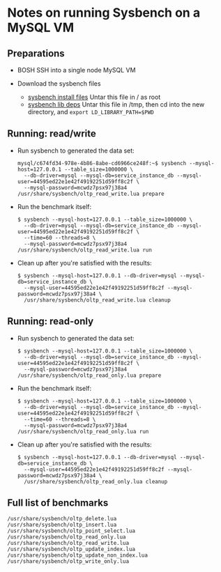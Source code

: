 # Notes on running Sysbench on a MySQL VM

## Preparations

* BOSH SSH into a single node MySQL VM

* Download the sysbench files
  - [sysbench install files](https://hooli-roof.s3.amazonaws.com/sysbench/sysbench_files.tar.gz)
    Untar this file in / as root
  - [sysbench lib deps](https://hooli-roof.s3.amazonaws.com/sysbench/sysbench_libs.tar.gz)
    Untar this file in /tmp, then cd into the new directory, and `export LD_LIBRARY_PATH=$PWD`

## Running: read/write

* Run sysbench to generated the data set:
  ```
  mysql/c674fd34-978e-4b86-8abe-cd6966ce248f:~$ sysbench --mysql-host=127.0.0.1 --table_size=1000000 \
    --db-driver=mysql --mysql-db=service_instance_db --mysql-user=44595ed22e1e42f49192251d59ff8c2f \
    --mysql-password=mcwdz7psx97j38a4 /usr/share/sysbench/oltp_read_write.lua prepare
  ```
* Run the benchmark itself:
  ```
  $ sysbench --mysql-host=127.0.0.1 --table_size=1000000 \
    --db-driver=mysql --mysql-db=service_instance_db --mysql-user=44595ed22e1e42f49192251d59ff8c2f \
    --time=60 --threads=8 \
    --mysql-password=mcwdz7psx97j38a4 /usr/share/sysbench/oltp_read_write.lua run
  ```

* Clean up after you're satisfied with the results:
  ```
  $ sysbench --mysql-host=127.0.0.1 --db-driver=mysql --mysql-db=service_instance_db \
    --mysql-user=44595ed22e1e42f49192251d59ff8c2f --mysql-password=mcwdz7psx97j38a4 \
    /usr/share/sysbench/oltp_read_write.lua cleanup
  ```

## Running: read-only

* Run sysbench to generated the data set:
  ```
  $ sysbench --mysql-host=127.0.0.1 --table_size=1000000 \
    --db-driver=mysql --mysql-db=service_instance_db --mysql-user=44595ed22e1e42f49192251d59ff8c2f \
    --mysql-password=mcwdz7psx97j38a4 /usr/share/sysbench/oltp_read_only.lua prepare
  ```
* Run the benchmark itself:
  ```
  $ sysbench --mysql-host=127.0.0.1 --table_size=1000000 \
    --db-driver=mysql --mysql-db=service_instance_db --mysql-user=44595ed22e1e42f49192251d59ff8c2f \
    --time=60 --threads=8 \
    --mysql-password=mcwdz7psx97j38a4 /usr/share/sysbench/oltp_read_only.lua run
  ```

* Clean up after you're satisfied with the results:
  ```
  $ sysbench --mysql-host=127.0.0.1 --db-driver=mysql --mysql-db=service_instance_db \
    --mysql-user=44595ed22e1e42f49192251d59ff8c2f --mysql-password=mcwdz7psx97j38a4 \
    /usr/share/sysbench/oltp_read_only.lua cleanup
  ```

## Full list of benchmarks

```
/usr/share/sysbench/oltp_delete.lua
/usr/share/sysbench/oltp_insert.lua
/usr/share/sysbench/oltp_point_select.lua
/usr/share/sysbench/oltp_read_only.lua
/usr/share/sysbench/oltp_read_write.lua
/usr/share/sysbench/oltp_update_index.lua
/usr/share/sysbench/oltp_update_non_index.lua
/usr/share/sysbench/oltp_write_only.lua
```

